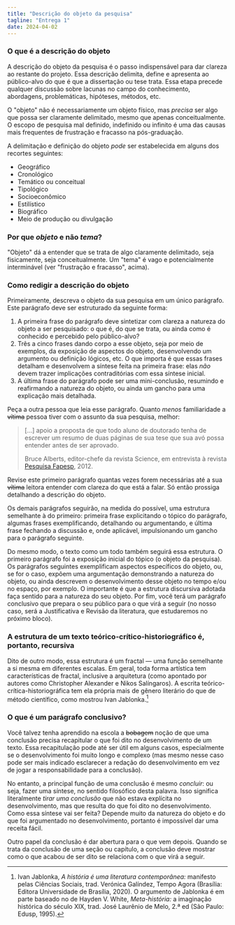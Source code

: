 ```yaml
---
title: "Descrição do objeto da pesquisa"
tagline: "Entrega 1"
date: 2024-04-02
---
```


### O que é a descrição do objeto ###

A descrição do objeto da pesquisa é o passo indispensável para dar
clareza ao restante do projeto. Essa descrição delimita, define e
apresenta ao público-alvo do que é que a dissertação ou tese trata. Essa
etapa precede qualquer discussão sobre lacunas no campo do conhecimento,
abordagens, problemáticas, hipóteses, métodos, etc.

O "objeto" não é necessariamente um objeto físico, mas *precisa* ser
algo que possa ser claramente delimitado, mesmo que apenas
conceitualmente. O escopo de pesquisa mal definido, indefinido ou
infinito é uma das causas mais frequentes de frustração e fracasso na
pós-graduação.

A delimitação e definição do objeto *pode* ser estabelecida em alguns
dos recortes seguintes:

- Geográfico
- Cronológico
- Temático ou conceitual
- Tipológico
- Socioeconômico
- Estilístico
- Biográfico
- Meio de produção ou divulgação

### Por que *objeto* e não *tema*? ###

"Objeto" dá a entender que se trata de algo claramente delimitado, seja
fisicamente, seja conceitualmente. Um "tema" é vago e potencialmente
interminável (ver "frustração e fracasso", acima).

### Como redigir a descrição do objeto ###

Primeiramente, descreva o objeto da sua pesquisa em um único parágrafo.
Este parágrafo deve ser estruturado da seguinte forma:

1. A primeira frase do parágrafo deve sintetizar com clareza a natureza
   do objeto a ser pesquisado: o que é, do que se trata, ou ainda como é
   conhecido e percebido pelo público-alvo?
2. Três a cinco frases dando corpo a esse objeto, seja por meio de
   exemplos, da exposição de aspectos do objeto, desenvolvendo um
   argumento ou definição lógicos, etc. O que importa é que essas frases
   detalham e desenvolvem a síntese feita na primeira frase: elas *não*
   devem trazer implicações contraditórias com essa síntese inicial.
3. A última frase do parágrafo pode ser uma mini-conclusão, resumindo e
   reafirmando a natureza do objeto, ou ainda um gancho para uma
   explicação mais detalhada.

Peça a outra pessoa que leia esse parágrafo. Quanto *menos*
familiaridade a <s>vítima</s> pessoa tiver com o assunto da sua
pesquisa, melhor:

<blockquote>
<p>[...] apoio a proposta de que todo aluno de doutorado tenha de escrever um resumo de duas páginas de sua tese que sua avó possa entender antes de ser aprovado.</p>
<footer>Bruce Alberts, editor-chefe da revista <em style="font-style: normal;">Science</em>, em entrevista à revista <cite style="font-style: normal;"><a href="https://revistapesquisa.fapesp.br/bruce-alberts-ensinar-ciencia-e-preciso/">Pesquisa Fapesp</a></cite>, 2012.</footer>
</blockquote>

Revise este primeiro parágrafo quantas vezes forem necessárias até a sua
<s>vítima</s> leitora entender com clareza do que está a falar. Só então
prossiga detalhando a descrição do objeto.

Os demais parágrafos seguirão, na medida do possível, uma estrutura
semelhante à do primeiro: primeira frase explicitando o tópico do
parágrafo, algumas frases exemplificando, detalhando ou argumentando, e
última frase fechando a discussão e, onde aplicável, impulsionando um
gancho para o parágrafo seguinte.

Do mesmo modo, o texto como um todo também seguirá essa estrutura. O
primeiro parágrafo foi a exposição inicial do tópico (o objeto da
pesquisa). Os parágrafos seguintes exemplificam aspectos específicos do
objeto, ou, se for o caso, expõem uma argumentação demonstrando a
natureza do objeto, ou ainda descrevem o desenvolvimento desse objeto no
tempo e/ou no espaço, por exemplo. O importante é que a estrutura
discursiva adotada faça sentido para a natureza do seu objeto. Por fim,
você terá um parágrafo conclusivo que prepara o seu público para o que
virá a seguir (no nosso caso, será a Justificativa e Revisão da
literatura, que estudaremos no próximo bloco).

### A estrutura de um texto teórico-crítico-historiográfico é, portanto, recursiva ###

Dito de outro modo, essa estrutura é um fractal — uma função semelhante
a si mesma em diferentes escalas. Em geral, toda forma artística tem
características de fractal, inclusive a arquitetura (como apontado por
autores como Christopher Alexander e Nikos Salíngaros). A escrita
teórico-crítica-historiográfica tem ela própria mais de gênero literário
do que de método científico, como mostrou Ivan Jablonka.[^1]

[^1]: Ivan Jablonka, *A história é uma literatura contemporânea:*
    manifesto pelas Ciências Sociais, trad. Verónica Galíndez, Tempo Agora
    (Brasília: Editora Universidade de Brasília, 2020). O argumento de
    Jablonka é em parte baseado no de Hayden V. White, *Meta-história:* a
    imaginação histórica do século XIX, trad. José Laurênio de Melo, 2.ª ed
    (São Paulo: Edusp, 1995).

### O que é um parágrafo conclusivo? ###

Você talvez tenha aprendido na escola a <s>bobagem</s> noção de que uma
conclusão precisa recapitular o que foi dito no desenvolvimento de um
texto. Essa recapitulação pode até ser útil em alguns casos,
especialmente se o desenvolvimento foi muito longo e complexo (mas mesmo
nesse caso pode ser mais indicado esclarecer a redação do
desenvolvimento em vez de jogar a responsabilidade para a conclusão).

No entanto, a principal função de uma conclusão é mesmo *concluir*: ou
seja, fazer uma síntese, no sentido filosófico desta palavra. Isso
significa literalmente *tirar uma conclusão* que não estava explícita no
desenvolvimento, mas que resulta do que foi dito no desenvolvimento.
Como essa síntese vai ser feita? Depende muito da natureza do objeto e
do que foi argumentado no desenvolvimento, portanto é impossível dar uma
receita fácil.

Outro papel da conclusão é dar abertura para o que vem depois. Quando se
trata da conclusão de uma seção ou capítulo, a conclusão deve mostrar
como o que acabou de ser dito se relaciona com o que virá a seguir.

